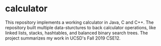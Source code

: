 # calculator

This repository implements a working calculator in Java, C and C++. The repository built multiple data-sturctures to back calculator operations, like linked lists, stacks, hashtables, and balanced binary search trees. The project summarizes my work in UCSD's Fall 2019 CSE12. 
